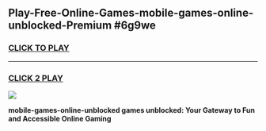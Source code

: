
## Play-Free-Online-Games-mobile-games-online-unblocked-Premium #6g9we
<h3>
<a href="https://premium.freeplayer.one?title=mobile-games-online-unblocked&ref=8M">CLICK TO PLAY</a></h3>
<hr>

<h3>
<a href="https://premium.freeplayer.one?title=mobile-games-online-unblocked&ref=8M">CLICK 2 PLAY</a>
  
</h3>

<a href="https://premium.freeplayer.one?title=mobile-games-online-unblocked&ref=8M"><img src="https://clearcache.store/games.png"></a>


**mobile-games-online-unblocked games unblocked: Your Gateway to Fun and Accessible Online Gaming**
